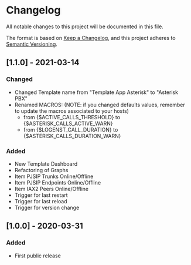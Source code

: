 # Changelog
All notable changes to this project will be documented in this file.

The format is based on [Keep a Changelog](https://keepachangelog.com/en/1.0.0/),
and this project adheres to [Semantic Versioning](https://semver.org/spec/v2.0.0.html).

## [1.1.0] - 2021-03-14
### Changed
- Changed Template name from "Template App Asterisk" to "Asterisk PBX"
- Renamed MACROS: (NOTE: if you changed defaults values, remember to update the macros associated to your hosts)
  - from {$ACTIVE_CALLS_THRESHOLD} to {$ASTERISK_CALLS_ACTIVE_WARN}
  - from {$LOGENST_CALL_DURATION} to {$ASTERISK_CALLS_DURATION_WARN}
### Added
- New Template Dashboard
- Refactoring of Graphs
- Item PJSIP Trunks Online/Offline
- Item PJSIP Endpoints Online/Offline
- Item IAX2 Peers Online/Offline
- Trigger for last restart
- Trigger for last reload
- Trigger for version change


## [1.0.0] - 2020-03-31
### Added
- First public release
